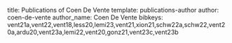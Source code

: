 title: Publications of Coen De Vente
template: publications-author
author: coen-de-vente
author_name: Coen De Vente
bibkeys: vent21a,vent22,vent18,less20,lemi23,vent21,xion21,schw22a,schw22,vent20a,ardu20,vent23a,lemi22,vent20,gonz21,vent23c,vent23b